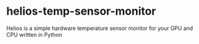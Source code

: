 # helios-temp-sensor-monitor
Helios is a simple hardware temperature sensor monitor for your GPU and CPU written in Python
